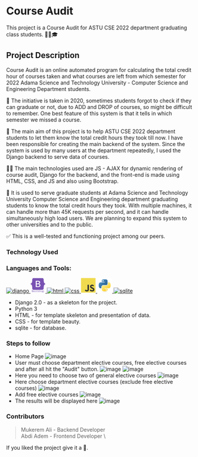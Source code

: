 # Course Audit
This project is a Course Audit for ASTU CSE 2022 department graduating class students. 🧑‍🎓🎓

## Project Description
Course Audit is an online automated program for calculating the total credit hour of courses taken and what courses are left from which semester for 2022 Adama Science and Technology University - Computer Science and Engineering Department students. 

🌴 The initiative is taken in 2020, sometimes students forgot to check if they can graduate or not, due to ADD and DROP of courses, so might be difficult to remember. One best feature of this system is that it tells in which semester we missed a course.

🥅 The main aim of this project is to help ASTU CSE 2022 department students to let them know the total credit hours they took till now. I have been responsible for creating the main backend of the system. Since the system is used by many users at the department repeatedly, I used the Django backend to serve data of courses.

👨‍💻 The main technologies used are JS - AJAX for dynamic rendering of course audit, Django for the backend, and the front-end is made using HTML, CSS, and JS and also using Bootstrap.

🎯 It is used to serve graduate students at Adama Science and Technology University Computer Science and Engineering department graduating students to know the total credit hours they took. With multiple machines, it can handle more than 45K requests per second, and it can handle simultaneously high load users. We are planning to expand this system to other universities and to the public.

✅ This is a well-tested and functioning project among our peers.

### Technology Used
<h3 align="left">Languages and Tools:</h3>
<p align="left"> 
  <a href="https://www.djangoproject.com/" target="_blank"> <img src="https://user-images.githubusercontent.com/51055556/163707550-fa602c2d-2736-4884-bf02-9203e00e023b.png" alt="django" width="40" height="40"/> </a>
  <a href="https://getbootstrap.com" target="_blank"> <img src="https://raw.githubusercontent.com/devicons/devicon/master/icons/bootstrap/bootstrap-plain-wordmark.svg" alt="bootstrap" width="40" height="40"/> </a>  
  <a href="#" target="_blank"> <img src="https://user-images.githubusercontent.com/51055556/163707624-992f45b9-348a-4a19-8083-244f430e2ded.png" alt="html" width="40" height="40"/> </a> 
  <a href="#" target="_blank"> <img src="https://user-images.githubusercontent.com/51055556/163707714-ddfdbfc4-7508-462e-8d2b-5e74b17a0b37.png" alt="css" width="40" height="40"/> </a> 
  <a href="https://developer.mozilla.org/en-US/docs/Web/JavaScript" target="_blank"> <img src="https://raw.githubusercontent.com/devicons/devicon/master/icons/javascript/javascript-original.svg" alt="javascript" width="40" height="40"/> </a>
  <a href="https://www.python.org" target="_blank"> <img src="https://raw.githubusercontent.com/devicons/devicon/master/icons/python/python-original.svg" alt="python" width="40" height="40"/> </a>  
  <a href="https://sqlite.org/" target="_blank"> <img src="https://user-images.githubusercontent.com/51055556/163708828-4b9ef38f-4ef2-4451-ad6d-32cb2d23c053.png" alt="sqlite" width="40" height="40"/> </a>  
</p>

* Django 2.0 - as a skeleton for the project.
* Python 3
* HTML - for template skeleton and presentation of data.
* CSS - for template beauty.
* sqlite - for database.

### Steps to follow
* Home Page
![image](https://user-images.githubusercontent.com/51055556/163710374-acedfa40-7bfd-4d45-89b8-e2b7d8aa665c.png)
* User must choose department elective courses, free elective courses and after all hit the "Audit" button.
![image](https://user-images.githubusercontent.com/51055556/163693181-3cb90869-9592-456e-a605-dc8f99d3dbaa.png)
![image](https://user-images.githubusercontent.com/51055556/163693208-8a3785ea-a2ca-43c5-a35e-72bdf95ff3f7.png)
* Here you need to choose two of general elective courses
![image](https://user-images.githubusercontent.com/51055556/163693220-a2ae0e2d-fa9c-4106-ac74-ec01a5aa40b6.png)
* Here choose department elective courses (exclude free elective courses)
![image](https://user-images.githubusercontent.com/51055556/163693240-54f229ee-ed11-449e-81e8-d2591e7ac2e2.png)
* Add free elective courses
![image](https://user-images.githubusercontent.com/51055556/163693263-8499ca17-18a4-4f0f-944f-38e208c67636.png)
* The results will be displayed here
![image](https://user-images.githubusercontent.com/51055556/163693412-937658b3-cf6a-477a-9bb0-b83b632c5e98.png)


### Contributors
> Mukerem Ali - Backend Developer \
> Abdi Adem - Frontend Developer \

If you liked the project give it a 🌟. 
